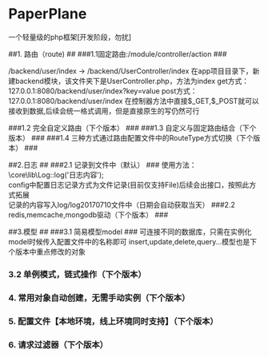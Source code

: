 # PaperPlane #
一个轻量级的php框架[开发阶段，勿扰]

##1. 路由（route) ##
###1.1固定路由:/module/controller/action ###
<p>
/backend/user/index  -> /backend/UserController/index
在app项目目录下，新建backend模块，该文件夹下是UserController.php，方法为index
get方式：127.0.0.1:8080/backend/user/index?key=value
post方式：127.0.0.1:8080/backend/user/index
在控制器方法中直接$_GET,$_POST就可以接收到数据,后续会统一格式调用，但是直接原生的写仍然可行
</p>

###1.2 完全自定义路由（下个版本） ###
###1.3 自定义与固定路由结合（下个版本） ###
###1.4 三种方式通过路由配置文件中的RouteType方式切换（下个版本） ###

##2.日志  ##
###2.1 记录到文件中（默认） ###
使用方法：\core\lib\Log::log('日志内容'); <br/>
config中配置日志记录方式为文件记录(目前仅支持File)后续会出接口，按照此方式拓展<br/>
记录的内容写入log/log20170710文件中（日期会自动获取当天）
###2.2 redis,memcache,mongodb驱动（下个版本） ###

##3.模型 ##
###3.1 简易模型model ###
可连接不同的数据库，只需在实例化model时候传入配置文件中的名称即可
insert,update,delete,query...模型也是下个版本中重点修改的对象
### 3.2 单例模式，链式操作（下个版本） ###
### 4. 常用对象自动创建，无需手动实例（下个版本） ###
### 5. 配置文件【本地环境，线上环境同时支持】（下个版本） ###
### 6. 请求过滤器（下个版本） ###

    